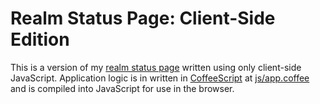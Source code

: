 Realm Status Page: Client-Side Edition
======================================

This is a version of my [realm status page](https://github.com/BinaryMuse/wow-realm-status) written using only client-side JavaScript. Application logic is in written in [CoffeeScript](http://jashkenas.github.com/coffee-script/) at [js/app.coffee](https://github.com/BinaryMuse/wow-realm-status-js/blob/gh-pages/js/app.coffee) and is compiled into JavaScript for use in the browser.
